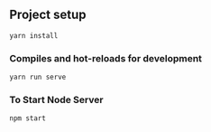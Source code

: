 
## Project setup
```
yarn install
```

### Compiles and hot-reloads for development
```
yarn run serve
```

### To Start Node Server

```
npm start
```
